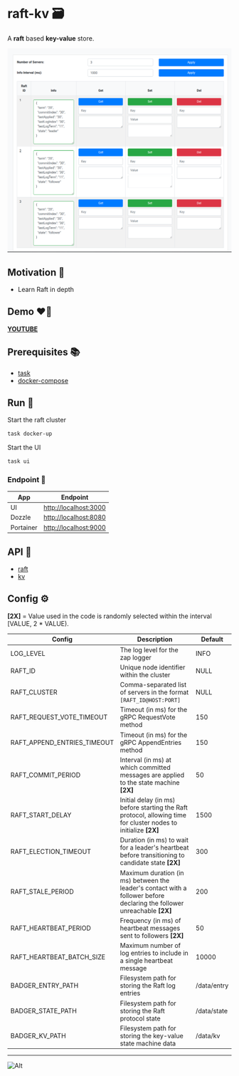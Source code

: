 # raft-kv 🗃️

A **raft** based **key-value** store.

![UI](./static/demo.png)

## Motivation 💫

- Learn Raft in depth

## Demo ❤️‍🔥

**[YOUTUBE](https://youtu.be/01LryhHyKDk)**

## Prerequisites 📚

- [task](https://taskfile.dev/#/installation)
- [docker-compose](https://docs.docker.com/compose/install/)

## Run 🚀

Start the raft cluster

```bash
task docker-up
```

Start the UI

```bash
task ui
```

### Endpoint 🧭

| App       | Endpoint                |
|-----------|-------------------------|
| UI        | <http://localhost:3000> |
| Dozzle    | <http://localhost:8080> |
| Portainer | <http://localhost:9000> |

## API 📖

- [raft](./api/raft/raft.proto)
- [kv](./api/kv/kv.proto)

## Config ⚙️

**[2X]** = Value used in the code is randomly selected within the interval [VALUE, 2 * VALUE).

| Config                      | Description                                                                                                              | Default     |
|-----------------------------|--------------------------------------------------------------------------------------------------------------------------|-------------|
| LOG_LEVEL                   | The log level for the zap logger                                                                                         | INFO        |
| RAFT_ID                     | Unique node identifier within the cluster                                                                                | NULL        |
| RAFT_CLUSTER                | Comma-separated list of servers in the format `[RAFT_ID@HOST:PORT]`                                                      | NULL        |
| RAFT_REQUEST_VOTE_TIMEOUT   | Timeout (in ms) for the gRPC RequestVote method                                                                          | 150         |
| RAFT_APPEND_ENTRIES_TIMEOUT | Timeout (in ms) for the gRPC AppendEntries method                                                                        | 150         |
| RAFT_COMMIT_PERIOD          | Interval (in ms) at which committed messages are applied to the state machine **[2X]**                                   | 50          |
| RAFT_START_DELAY            | Initial delay (in ms) before starting the Raft protocol, allowing time for cluster nodes to initialize **[2X]**          | 1500        |
| RAFT_ELECTION_TIMEOUT       | Duration (in ms) to wait for a leader's heartbeat before transitioning to candidate state **[2X]**                       | 300         |
| RAFT_STALE_PERIOD           | Maximum duration (in ms) between the leader's contact with a follower before declaring the follower unreachable **[2X]** | 200         |
| RAFT_HEARTBEAT_PERIOD       | Frequency (in ms) of heartbeat messages sent to followers **[2X]**                                                       | 50          |
| RAFT_HEARTBEAT_BATCH_SIZE   | Maximum number of log entries to include in a single heartbeat message                                                   | 10000       |
| BADGER_ENTRY_PATH           | Filesystem path for storing the Raft log entries                                                                         | /data/entry |
| BADGER_STATE_PATH           | Filesystem path for storing the Raft protocol state                                                                      | /data/state |
| BADGER_KV_PATH              | Filesystem path for storing the key-value state machine data                                                             | /data/kv    |  

---

![Alt](https://repobeats.axiom.co/api/embed/e5c91d2fd6b283c642a7088217bb805553f0b974.svg "analytics-image")

